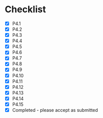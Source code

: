 # Checklist
<!-- WARNING This is GFM -->
<!--==============  START:   Edit the Markdown below here  ==============  -->

* [X] P4.1
* [X] P4.2
* [X] P4.3
* [X] P4.4
* [X] P4.5
* [X] P4.6
* [X] P4.7
* [X] P4.8
* [X] P4.9
* [X] P4.10
* [X] P4.11
* [X] P4.12
* [X] P4.13
* [X] P4.14
* [X] P4.15
* [X] Completed - please accept as submitted

<!--==============  START:   Edit the Markdown above here  ==============  -->
